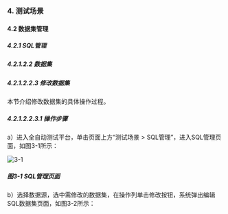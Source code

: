 ### 4. 测试场景

#### 4.2 数据集管理

##### 4.2.1 SQL管理

##### 4.2.1.2.2 数据集

##### 4.2.1.2.2.3 修改数据集

本节介绍修改数据集的具体操作过程。

##### 4.2.1.2.2.3.1 操作步骤

a）进入全自动测试平台，单击页面上方“测试场景 > SQL管理”，进入SQL管理页面，如图3-1所示：

![3-1](https://www.feisuanyz.com/fstest/cscj/datamanage/sqlmanage/8.png)

##### 图3-1 SQL管理页面

b）选择数据源，选中需修改的数据集，在操作列单击修改按钮，系统弹出编辑SQL数据集页面，如图3-2所示：
